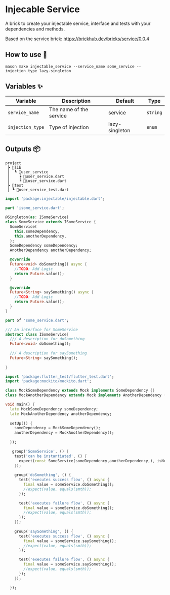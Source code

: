 # Injecable Service

A brick to create your injectable service, interface and tests with your dependencies and methods.

Based on the service brick: https://brickhub.dev/bricks/service/0.0.4

## How to use 🚀

```
mason make injectable_service --service_name some_service --injection_type lazy-singleton
```

## Variables ✨

| Variable         | Description                | Default                   | Type     |
| ---------------- | -------------------------- | ------------------------- | -------- |
| `service_name`   | The name of the service    | service                   | `string` |
| `injection_type` | Type of injection          | lazy-singleton            | `enum`   |

## Outputs 📦

```
project
 ┣ 📂lib
 ┃  ┗ 📂user_service
 ┃    ┣ 📜user_service.dart
 ┃    ┗ 📜iuser_service.dart
 ┣ 📂test
 ┃ ┗ 📜user_service_test.dart

 ```

```dart
import 'package:injectable/injectable.dart';

part 'isome_service.dart';

@Singleton(as: ISomeService)
class SomeService extends ISomeService {
  SomeService(
    this.someDependency,
    this.anotherDependency,
  );
  SomeDependency someDependency;
  AnotherDependency anotherDependency;

  @override
  Future<void> doSomething() async {
    //TODO: Add Logic
    return Future.value();
  }

  @override
  Future<String> saySomething() async {
    //TODO: Add Logic
    return Future.value();
  }
}
```

```dart
part of 'some_service.dart';

/// An interface for SomeService
abstract class ISomeService{ 
  /// A description for doSomething
  Future<void> doSomething();
  
  /// A description for saySomething
  Future<String> saySomething();
  
}
```

```dart
import 'package:flutter_test/flutter_test.dart';
import 'package:mockito/mockito.dart';

class MockSomeDependency extends Mock implements SomeDependency {}
class MockAnotherDependency extends Mock implements AnotherDependency {}

void main() {
  late MockSomeDependency someDependency;
  late MockAnotherDependency anotherDependency;
  
  setUp(() {
    someDependency = MockSomeDependency();
    anotherDependency = MockAnotherDependency();
    
  });

   group('SomeService', () {
    test('can be instantiated', () {
      expect(const SomeService(someDependency,anotherDependency,), isNotNull);
    });
    
    group('doSomething', () {
      test('executes success flow', () async {
        final value = someService.doSomething();
        //expect(value, equals(smth));
      });

      test('executes failure flow', () async {
        final value = someService.doSomething();
        //expect(value, equals(smth));
      });
    });
    
    group('saySomething', () {
      test('executes success flow', () async {
        final value = someService.saySomething();
        //expect(value, equals(smth));
      });

      test('executes failure flow', () async {
        final value = someService.saySomething();
        //expect(value, equals(smth));
      });
    });

  });
```
